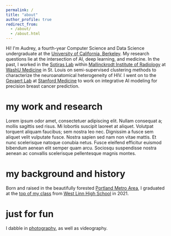 ```yaml
---
permalink: /
title: "about"
author_profile: true
redirect_from: 
  - /about/
  - /about.html
---
```


Hi! I'm Audrey, a fourth-year Computer Science and Data Science undergraduate at the [University of California, Berkeley](https://www.berkeley.edu/). My research questions lie at the intersection of AI, deep learning, and medicine. In the past, I worked in the [Sotiras Lab](https://www.mir.wustl.edu/research/research-centers/computational-imaging-research-center-circ/labs/sotiras-lab/) within [Mallinckrodt Institute of Radiology](https://www.mir.wustl.edu/) at [WashU Medicine](https://medicine.wustl.edu/) in St. Louis on semi-supervised clustering methods to characterize the neuroanatomical heterogeneity of HIV. I went on to the [Gevaert Lab](https://med.stanford.edu/gevaertlab.html) at [Stanford Medicine](https://med.stanford.edu/) to work on integrative AI modeling for precision breast cancer prediction. 

my work and research
======
Lorem ipsum odor amet, consectetuer adipiscing elit. Nullam consequat a; mollis sagittis sed risus. Mi lobortis suscipit laoreet at aliquet. Volutpat torquent aliquam faucibus; sem nostra leo nec. Dignissim a fusce sem aliquet velit vulputate fusce. Nostra sapien sed nam non vitae mattis. Et nunc scelerisque natoque conubia netus. Fusce eleifend efficitur euismod bibendum aenean elit semper quam arcu. Sociosqu suspendisse nostra aenean ac convallis scelerisque pellentesque magnis montes.

my background and history
======
Born and raised in the beautifully forested [Portland Metro Area](https://en.wikipedia.org/wiki/Portland,_Oregon), I graduated at the [top of my class](https://www.westlinntidings.com/news/we-are-not-boxes-on-a-screen-now-we-are-a-sea-of-green-and/article_ea2be376-d7da-5e85-93aa-940adceb5ca8.html) from [West Linn High School](https://www.wlwv.k12.or.us/wlhs) in 2021. 

just for fun
======
I dabble in [photography](https://capturedbydree.pixieset.com/), as well as videography.
